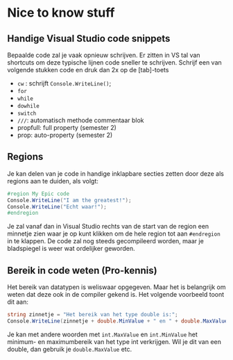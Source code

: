 # Nice to know stuff

## Handige Visual Studio code snippets

Bepaalde code zal je vaak opnieuw schrijven. Er zitten in VS tal van shortcuts om deze typische lijnen code sneller te schrijven. Schrijf een van volgende stukken code en druk dan 2x op de \[tab\]-toets

* `cw` : schrijft `Console.WriteLine()`;
* `for`
* `while`
* `dowhile`
* `switch`
* `///`: automatisch methode commentaar blok
* propfull: full property  \(semester 2\)
* prop: auto-property \(semester 2\)

## Regions

Je kan delen van je code in handige inklapbare secties zetten door deze als regions aan te duiden, als volgt:

```csharp
#region My Epic code
Console.WriteLine("I am the greatest!");
Console.WriteLine("Echt waar!");
#endregion
```

Je zal vanaf dan in Visual Studio rechts van de start van de region een minnetje zien waar je op kunt klikken om de hele region tot aan `#endregion` in te klappen. De code zal nog steeds gecompileerd worden, maar je bladspiegel is weer wat ordelijker geworden.

## Bereik in code weten \(Pro-kennis\)

Het bereik van datatypen is weliswaar opgegeven. Maar het is belangrijk om weten dat deze ook in de compiler gekend is. Het volgende voorbeeld toont dit aan:

```csharp
string zinnetje = "Het bereik van het type double is:";
Console.WriteLine(zinnetje + double.MinValue + " en " + double.MaxValue);
```

Je kan met andere woorden met `int.MaxValue` en `int.MinValue` het minimum- en maximumbereik van het type int verkrijgen. Wil je dit van een double, dan gebruik je `double.MaxValue` etc.

